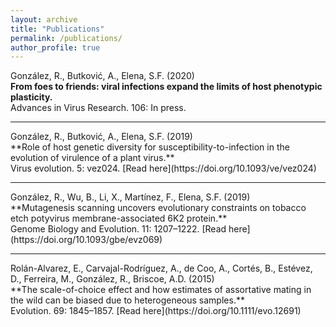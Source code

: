 ```yaml
---
layout: archive
title: "Publications"
permalink: /publications/
author_profile: true
---
```


González, R., Butković, A., Elena, S.F. (2020)<br/>
**From foes to friends: viral infections expand the limits of host phenotypic plasticity.**<br/>
Advances in Virus Research. 106: In press.
<hr/>
González, R., Butković, A., Elena, S.F. (2019)<br/>
**Role of host genetic diversity for susceptibility-to-infection in the evolution of virulence of a plant virus.**<br/> 
Virus evolution. 5: vez024. 
[Read here](https://doi.org/10.1093/ve/vez024)
<hr/>
González, R., Wu, B., Li, X., Martínez, F., Elena, S.F. (2019)<br/> 
**Mutagenesis scanning uncovers evolutionary constraints on tobacco etch potyvirus membrane-associated 6K2 protein.**<br/> 
Genome Biology and Evolution. 11: 1207–1222. 
[Read here](https://doi.org/10.1093/gbe/evz069)
<hr/>
Rolán-Alvarez, E., Carvajal-Rodríguez, A., de Coo, A., Cortés, B., Estévez, D., Ferreira, M., González, R., Briscoe, A.D. (2015)<br/> 
**The scale-of-choice effect and how estimates of assortative mating in the wild can be biased due to heterogeneous samples.**<br/> 
Evolution. 69: 1845–1857. 
[Read here](https://doi.org/10.1111/evo.12691)
